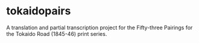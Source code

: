 # tokaidopairs
A translation and partial transcription project for the Fifty-three Pairings for the Tokaido Road (1845-46) print series. 
